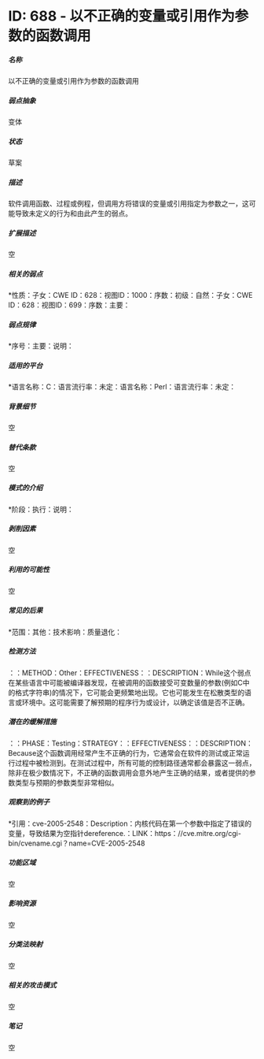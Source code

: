 # ID: 688 - 以不正确的变量或引用作为参数的函数调用
<h5>名称</h5>以不正确的变量或引用作为参数的函数调用
<h5>弱点抽象</h5>变体
<h5>状态</h5>草案
<h5>描述</h5>软件调用函数、过程或例程，但调用方将错误的变量或引用指定为参数之一，这可能导致未定义的行为和由此产生的弱点。
<h5>扩展描述</h5>空
<h5>相关的弱点</h5>*性质：子女：CWE ID：628：视图ID：1000：序数：初级：自然：子女：CWE ID：628：视图ID：699：序数：主要：
<h5>弱点规律</h5>*序号：主要：说明：
<h5>适用的平台</h5>*语言名称：C：语言流行率：未定：语言名称：Perl：语言流行率：未定：
<h5>背景细节</h5>空
<h5>替代条款</h5>空
<h5>模式的介绍</h5>*阶段：执行：说明：
<h5>剥削因素</h5>空
<h5>利用的可能性</h5>空
<h5>常见的后果</h5>*范围：其他：技术影响：质量退化：
<h5>检测方法</h5>：：METHOD：Other：EFFECTIVENESS：：DESCRIPTION：While这个弱点在某些语言中可能被编译器发现，在被调用的函数接受可变数量的参数(例如C中的格式字符串)的情况下，它可能会更频繁地出现。它也可能发生在松散类型的语言或环境中。这可能需要了解预期的程序行为或设计，以确定该值是否不正确。
<h5>潜在的缓解措施</h5>：：PHASE：Testing：STRATEGY：：EFFECTIVENESS：：DESCRIPTION：Because这个函数调用经常产生不正确的行为，它通常会在软件的测试或正常运行过程中被检测到。在测试过程中，所有可能的控制路径通常都会暴露这一弱点，除非在极少数情况下，不正确的函数调用会意外地产生正确的结果，或者提供的参数类型与预期的参数类型非常相似。
<h5>观察到的例子</h5>*引用：cve-2005-2548：Description：内核代码在第一个参数中指定了错误的变量，导致结果为空指针dereference.：LINK：https：//cve.mitre.org/cgi-bin/cvename.cgi？name=CVE-2005-2548
<h5>功能区域</h5>空
<h5>影响资源</h5>空
<h5>分类法映射</h5>空
<h5>相关的攻击模式</h5>空
<h5>笔记</h5>空

